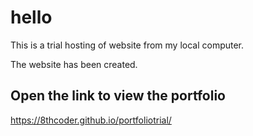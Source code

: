# hello
This is a trial hosting of website from my local computer.

The website has been created.

## Open the link to view the portfolio
https://8thcoder.github.io/portfoliotrial/